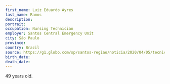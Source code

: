```yaml
---
first_name: Luiz Eduardo Ayres
last_name: Ramos
description: 
portrait: 
occupation: Nursing Technician
employer: Santos Central Emergency Unit
city: São Paulo
province: 
country: Brazil
source: https://g1.globo.com/sp/santos-regiao/noticia/2020/04/05/tecnico-de-enfermagem-morre-com-sintomas-de-coronavirus-e-recebe-homenagem-plantao-de-muito-choro.ghtml
birth_date: 
death_date: 
---
```


49 years old.
